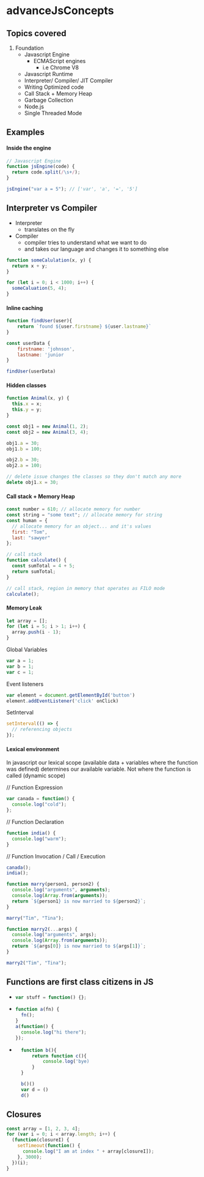 # advanceJsConcepts

## Topics covered

1. Foundation
   - Javascript Engine
     - ECMAScript engines
       - i.e Chrome V8
   - Javascript Runtime
   - Interpreter/ Compiler/ JIT Compiler
   - Writing Optimized code
   - Call Stack + Memory Heap
   - Garbage Collection
   - Node.js
   - Single Threaded Mode

## Examples

#### Inside the engine

```javascript
// Javascript Engine
function jsEngine(code) {
  return code.split(/\s+/);
}

jsEngine("var a = 5"); // ['var', 'a', '=', '5']
```

## Interpreter vs Compiler

- Interpreter
  - translates on the fly
- Compiler
  - compiler tries to understand what we want to do
  - and takes our language and changes it to something else

```javascript
function someCalulation(x, y) {
  return x + y;
}

for (let i = 0; i < 1000; i++) {
  someCaluation(5, 4);
}
```

#### Inline caching

```javascript
function findUser(user){
    return `found ${user.firstname} ${user.lastname}`
}

const userData {
    firstname: 'johnson',
    lastname: 'junior
}

findUser(userData)
```

#### Hidden classes

```javascript
function Animal(x, y) {
  this.x = x;
  this.y = y;
}

const obj1 = new Animal(1, 2);
const obj2 = new Animal(3, 4);

obj1.a = 30;
obj1.b = 100;

obj2.b = 30;
obj2.a = 100;

// delete issue changes the classes so they don't match any more
delete obj1.x = 30;
```

#### Call stack + Memory Heap

```javascript
const number = 610; // allocate memory for number
const string = "some text"; // allocate memory for string
const human = {
  // allocate memory for an object... and it's values
  first: "Tom",
  last: "sawyer"
};

// call stack
function calculate() {
  const sumTotal = 4 + 5;
  return sumTotal;
}

// call stack, region in memory that operates as FILO mode
calculate();
```

#### Memory Leak

```javascript
let array = [];
for (let i = 5; i > 1; i++) {
  array.push(i - 1);
}
```

Global Variables

```javascript
var a = 1;
var b = 1;
var c = 1;
```

Event listeners

```javascript
var element = document.getElementById('button')
element.addEventListener('click' onClick)
```

SetInterval

```javascript
setInterval(() => {
  // referencing objects
});
```

#### Lexical environment

In javascript our lexical scope (available data + variables where the function was defined) determines our available variable. Not where the function is called (dynamic scope)

// Function Expression

```javascript
var canada = function() {
  console.log("cold");
};
```

// Function Declaration

```javascript
function india() {
  console.log("warm");
}
```

// Function Invocation / Call / Execution

```javascript
canada();
india();
```

```javascript
function marry(person1, person2) {
  console.log("arguments", arguments);
  console.log(Array.from(arguments));
  return `${person1} is now married to ${person2}`;
}

marry("Tim", "Tina");

function marry2(...args) {
  console.log("arguments", args);
  console.log(Array.from(arguments));
  return `${args[0]} is now married to ${args[1]}`;
}

marry2("Tim", "Tina");
```

## Functions are first class citizens in JS

- ```javascript
  var stuff = function() {};
  ```
- ```javascript
  function a(fn) {
    fn();
  }
  a(function() {
    console.log("hi there");
  });
  ```
- ```javascript
    function b(){
        return function c(){
            console.log('bye)
        }
    }

    b()()
    var d = ()
    d()
  ```

## Closures

```javascript
const array = [1, 2, 3, 4];
for (var i = 0; i < array.length; i++) {
  (function(closureI) {
    setTimeout(function() {
      console.log("I am at index " + array[closureI]);
    }, 3000);
  })(i);
}
```
